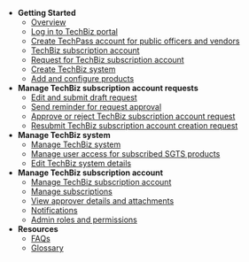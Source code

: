 - **Getting Started**
  - [Overview](techBiz-overview.md)
  - [Log in to TechBiz portal](log-in-to-TechBiz-portal.md)
  - [Create TechPass account for public officers and vendors](invite-users.md)
  - [TechBiz subscription account](techbiz-saccount.md)
  - [Request for TechBiz subscription account](request-for-techbiz-account.md)
  - [Create TechBiz system](create-techbiz-system.md)
  - [Add and configure products](add-and-configure-products.md)
- **Manage TechBiz subscription account requests**
  - [Edit and submit draft request](manage-draft-request.md)
  - [Send reminder for request approval](send-reminder-for-account-approval.md)
  - [Approve or reject TechBiz subscription account request](approve-or-reject-techbiz-account.md)
  - [Resubmit TechBiz subscription account creation request](resubmit-techbiz-account-application.md)
- **Manage TechBiz system**
  - [Manage TechBiz system](manage-techbiz-system.md)
  - [Manage user access for subscribed SGTS products](manage-user-access-subscribed-sgts-products.md)
  - [Edit TechBiz system details](edit-techbiz-system-details.md)
- **Manage TechBiz subscription account**
  - [Manage TechBiz subscription account](manage-techbiz-account.md)
  - [Manage subscriptions](manage-subscriptions.md)
  - [View approver details and attachments](view-approver-details-and-attachments.md)
  - [Notifications](notifications.md)
  - [Admin roles and permissions](admin-roles-and-permissions.md)
- **Resources**
  - [FAQs](faq.md)
  - [Glossary](glossary.md)

